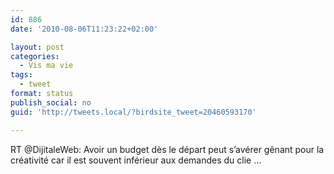 ```yaml
---
id: 886
date: '2010-08-06T11:23:22+02:00'

layout: post
categories:
  - Vis ma vie
tags:
  - tweet
format: status
publish_social: no
guid: 'http://tweets.local/?birdsite_tweet=20460593170'

---
```


RT @DijitaleWeb: Avoir un budget dès le départ peut s’avérer gênant pour la créativité car il est souvent inférieur aux demandes du clie …